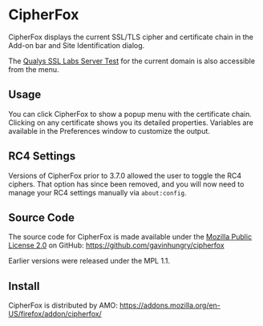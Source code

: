 CipherFox
=========
CipherFox displays the current SSL/TLS cipher and certificate chain in the
Add-on bar and Site Identification dialog.

The [Qualys SSL Labs Server Test](https://www.ssllabs.com/ssltest/) for the
current domain is also accessible from the menu.


Usage
-----
You can click CipherFox to show a popup menu with the certificate chain.
Clicking on any certificate shows you its detailed properties.  Variables are
available in the Preferences window to customize the output.


RC4 Settings
------------
Versions of CipherFox prior to 3.7.0 allowed the user to toggle the RC4 ciphers.
That option has since been removed, and you will now need to manage your RC4
settings manually via `about:config`.


Source Code
-----------
The source code for CipherFox is made available under the [Mozilla Public
License 2.0](https://www.mozilla.org/MPL/2.0/index.txt) on GitHub:
https://github.com/gavinhungry/cipherfox

Earlier versions were released under the MPL 1.1.


Install
-------
CipherFox is distributed by AMO:
https://addons.mozilla.org/en-US/firefox/addon/cipherfox/

